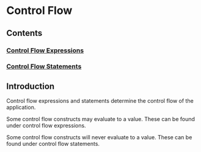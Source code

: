 # Control Flow

## Contents 

### [Control Flow Expressions](/features/control_flow/00_control_flow_expression.md)

### [Control Flow Statements](/features/control_flow/01_control_flow_statement.md)

## Introduction

Control flow expressions and statements determine the control flow of the application.

Some control flow constructs may evaluate to a value.
These can be found under control flow expressions.

Some control flow constructs will never evaluate to a value.
These can be found under control flow statements.

